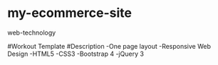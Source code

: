 # my-ecommerce-site
web-technology

#Workout Template
#Description
-One page layout
-Responsive Web Design
-HTML5
-CSS3
-Bootstrap 4
-jQuery 3


